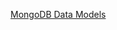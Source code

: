 [MongoDB Data Models](https://docs.google.com/presentation/d/12PGans9i2SbmV8PFt7BPk4WTkWjokk7wiv2sImE2nKs/edit?usp=sharing)
